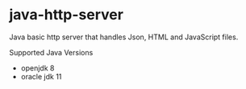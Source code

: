 # java-http-server
Java basic http server that handles Json, HTML and JavaScript files.


Supported Java Versions 

- openjdk 8
- oracle jdk 11 
